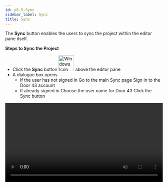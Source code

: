 ```yaml
---
id: p5-5-Sync
sidebar_label: Sync
title: Sync
---
```


The **Sync** button enables the users to sync the project within the editor pane itself.

**Steps to Sync the Project**

- Click the **Sync** button <img src="/assets/cloudsyncbutton.png" alt="Windows Icon" width="50px"/> above the editor pane
- A dialogue box opens 
    - If the user has not signed in
        Go to the main Sync page 
        Sign in to the Door 43 account
    - If already signed in
        Choose the user name for Door 43 
        Click the Sync button
        
<video controls src="/0.5.3/en_project_sync.mov" width="100%" type="video/mp4"/>

